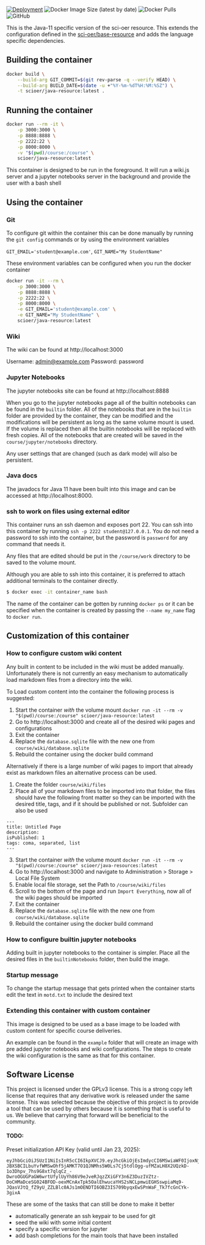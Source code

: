 [![Deployment](https://github.com/sci-oer/java-resource/actions/workflows/deployment.yml/badge.svg)](https://github.com/sci-oer/java-resource/actions/workflows/deployment.yml)
![Docker Image Size (latest by date)](https://img.shields.io/docker/image-size/scioer/java-resource?style=plastic)
![Docker Pulls](https://img.shields.io/docker/pulls/scioer/java-resource?style=plastic)
![GitHub](https://img.shields.io/github/license/sci-oer/java-resource?style=plastic)

This is the Java-11 specific version of the sci-oer resource.
This extends the configuration defined in the [sci-oer/base-resource](https://github.com/sci-oer/base-resource) and adds the language specific dependencies.

## Building the container

```bash
docker build \
    --build-arg GIT_COMMIT=$(git rev-parse -q --verify HEAD) \
    --build-arg BUILD_DATE=$(date -u +"%Y-%m-%dT%H:%M:%SZ") \
    -t scioer/java-resource:latest .
```


## Running the container

```bash
docker run --rm -it \
    -p 3000:3000 \
    -p 8888:8888 \
    -p 2222:22 \
    -p 8000:8000 \
    -v "$(pwd)/course:/course" \
    scioer/java-resource:latest
```

This container is designed to be run in the foreground.
It will run a wiki.js server and a jupyter notebooks server in the background and provide the user with a bash shell

## Using the container


### Git
To configure git within the container this can be done manually by running the `git config` commands or by using the environment variables

`GIT_EMAIL='student@example.com'`, `GIT_NAME="My StudentName"`

These environment variables can be configured when you run the docker container

```bash
docker run -it --rm \
    -p 3000:3000 \
    -p 8888:8888 \
    -p 2222:22 \
    -p 8000:8000 \
    -e GIT_EMAIL='student@example.com' \
    -e GIT_NAME="My StudentName" \
    scioer/java-resource:latest
```

### Wiki

The wiki can be found at http://localhost:3000

Username: admin@example.com
Password: password


### Jupyter Notebooks

The jupyter notebooks site can be found at http://localhost:8888

When you go to the jupyter notebooks page all of the builtin notebooks can be found in the `builtin` folder.
All of the notebooks that are in the `builtin` folder are provided by the container, they can be modified and the modifications will be persistent as long as the same volume mount is used.
If the volume is replaced then all the builtin notebooks will be replaced with fresh copies.
All of the notebooks that are created will be saved in the `course/jupyter/notebooks` directory.

Any user settings that are changed (such as dark mode) will also be persistent.

### Java docs

The javadocs for Java 11 have been built into this image and can be accessed at http://localhost:8000.

### ssh to work on files using external editor

This container runs an ssh daemon and exposes port 22.
You can ssh into this container by running `ssh -p 2222 student@127.0.0.1`.
You do not need a password to ssh into the container, but the password is `password` for any command that needs it.

Any files that are edited should be put in the `/course/work` directory to be saved to the volume mount.


Although you are able to ssh into this container, it is preferred to attach additional terminals to the container directly.
```bash
$ docker exec -it container_name bash
```

The name of the container can be gotten by running `docker ps` or it can be specified when the container is created by passing the `--name my_name` flag to `docker run`.

## Customization of this container

### How to configure custom wiki content

Any built in content to be included in the wiki must be added manually.
Unfortunately there is not currently an easy mechanism to automatically load markdown files from a directory into the wiki.

To Load custom content into the container the following process is suggested:

1. Start the container _with_ the volume mount `docker run -it --rm -v "$(pwd)/course:/course" scioer/java-resource:latest`
2. Go to http://localhost:3000 and create all of the desired wiki pages and configurations
3. Exit the container
4. Replace the `database.sqlite` file with the new one from `course/wiki/database.sqlite`
5. Rebuild the container using the docker build command

Alternatively if there is a large number of wiki pages to import that already exist as markdown files an alternative process can be used.

1. Create the folder `course/wiki/files`
2. Place all of your markdown files to be imported into that folder, the files should have the following front matter so they can be imported with the desired title, tags, and if it should be published or not. Subfolder can also be used
```
---
title: Untitled Page
description:
isPublished: 1
tags: coma, separated, list
---
```
3. Start the container _with_ the volume mount `docker run -it --rm -v "$(pwd)/course:/course" scioer/java-resources:latest`
4. Go to http://localhost:3000 and navigate to Administration > Storage > Local File System
5. Enable local file storage, set the Path to `/course/wiki/files`
6. Scroll to the bottom of the page and run `Import Everything`, now all of the wiki pages should be imported
7. Exit the container
8. Replace the `database.sqlite` file with the new one from `course/wiki/database.sqlite`
9. Rebuild the container using the docker build command

### How to configure builtin jupyter notebooks

Adding built in jupyter notebooks to the container is simpler.
Place all the desired files in the `builtinNotebooks` folder, then build the image.

### Startup message

To change the startup message that gets printed when the container starts edit the text in `motd.txt` to include the desired text

### Extending this container with custom container

This image is designed to be used as a base image to be loaded with custom content for specific course deliveries.

An example can be found in the `example` folder that will create an image with pre added jupyter notebooks and wiki configurations.
The steps to create the wiki configuration is the same as that for this container.

## Software License

This project is licensed under the GPLv3 license.
This is a strong copy left license that requires that any derivative work is released under the same license.
This was selected because the objective of this project is to provide a tool that can be used by others because it is something that is useful to us.
We believe that carrying that forward will be beneficial to the community.

#### TODO:

Preset initialization API Key (valid until Jan 23, 2025):

```
eyJhbGciOiJSUzI1NiIsInR5cCI6IkpXVCJ9.eyJhcGkiOjEsImdycCI6MSwiaWF0IjoxNjQyOTcyMTk5LCJleHAiOjE3Mzc2NDQ5OTksImF1ZCI6InVybjp3aWtpLmpzIiwiaXNzIjoidXJuOndpa2kuanMifQ.xkvgFfpYw2OgB0Z306YzVjOmuYzrKgt_fZLXetA0ThoAgHNH1imou2YCh-JBXSBCILbuYvfWMSwOhf5jAMKT7O1QJNMhs5W0Ls7Cj5tdlOgg-ufMZaLH8X2UQzkD-1o3Dhpv_7hs9G8xt7qlqCz_-DwroOGUGPaGW6wrtUfylUyYh86V9eJveRJqzZXiGFY3n6Z3DuzIVZtz-DoCHMaDceSG024BFOD-oexMCnAxTpk5OalEhwucaYHS2sNCLpmwiEGHSswpiaMq9-JQasVJtQ_fZ9yU_ZZLBlc0AJs1mOENDTI6OBZ3IS709byqxEwSPnWaF_Tk7fcGnCYk-3gixA
```

These are some of the tasks that can still be done to make it better

- automatically generate an ssh keypair to be used for git
- seed the wiki with some initial content
- specify a specific version for jupyter
- add bash completions for the main tools that have been installed

